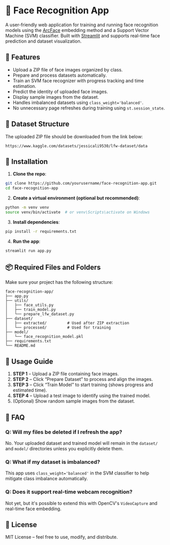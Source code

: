 # 🧠 Face Recognition App

A user-friendly web application for training and running face recognition models using the [ArcFace](https://github.com/deepinsight/insightface) embedding method and a Support Vector Machine (SVM) classifier. Built with [Streamlit](https://streamlit.io/) and supports real-time face prediction and dataset visualization.

## 🚀 Features

- Upload a ZIP file of face images organized by class.
- Prepare and process datasets automatically.
- Train an SVM face recognizer with progress tracking and time estimation.
- Predict the identity of uploaded face images.
- Display sample images from the dataset.
- Handles imbalanced datasets using `class_weight='balanced'`.
- No unnecessary page refreshes during training using `st.session_state`.

## 📁 Dataset Structure

The uploaded ZIP file should be downloaded from the link below:

```
https://www.kaggle.com/datasets/jessicali9530/lfw-dataset/data
```


## 🔧 Installation

1. **Clone the repo**:

```bash
git clone https://github.com/yourusername/face-recognition-app.git
cd face-recognition-app
```

2. **Create a virtual environment (optional but recommended)**:

```bash
python -m venv venv
source venv/bin/activate  # or venv\Scripts\activate on Windows
```

3. **Install dependencies**:

```bash
pip install -r requirements.txt
```

4. **Run the app**:

```bash
streamlit run app.py
```

## 📦 Required Files and Folders

Make sure your project has the following structure:

```
face-recognition-app/
├── app.py
├── utils/
│   ├── face_utils.py
│   ├── train_model.py
│   └── prepare_lfw_dataset.py
├── dataset/
│   ├── extracted/         # Used after ZIP extraction
│   └── processed/         # Used for training
├── model/
│   └── face_recognition_model.pkl
├── requirements.txt
└── README.md
```

## 📝 Usage Guide

1. **STEP 1** – Upload a ZIP file containing face images.
2. **STEP 2** – Click “Prepare Dataset” to process and align the images.
3. **STEP 3** – Click “Train Model” to start training (shows progress and estimated time).
4. **STEP 4** – Upload a test image to identify using the trained model.
5. (Optional) Show random sample images from the dataset.

## 🙋 FAQ

### Q: Will my files be deleted if I refresh the app?

No. Your uploaded dataset and trained model will remain in the `dataset/` and `model/` directories unless you explicitly delete them.

### Q: What if my dataset is imbalanced?

This app uses `class_weight='balanced'` in the SVM classifier to help mitigate class imbalance automatically.

### Q: Does it support real-time webcam recognition?

Not yet, but it's possible to extend this with OpenCV's `VideoCapture` and real-time face embedding.

## 📄 License

MIT License – feel free to use, modify, and distribute.
